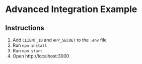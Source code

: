 # Advanced Integration Example

## Instructions

1. Add `CLIENT_ID` and `APP_SECRET` to the `.env` file
2. Run `npm install`
3. Run `npm start`
4. Open http://localhost:3000

